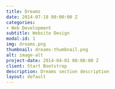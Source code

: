 ```yaml
---
title: Dreams
date: 2014-07-18 00:00:00 Z
categories:
- Web Development
subtitle: Website Design
modal-id: 1
img: dreams.png
thumbnail: dreams-thumbnail.png
alt: image-alt
project-date: 2014-04-01 00:00:00 Z
client: Start Bootstrap
description: Dreams section description
layout: default
---
```


